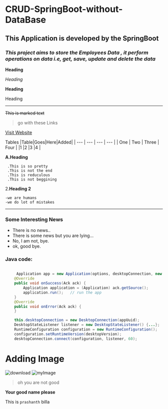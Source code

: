# CRUD-SpringBoot-without-DataBase

## This Application is developed by the SpringBoot

### *This project aims to store the Employees Data , it perform operations on data i.e, get, save, update and delete the data*


**Heading**

*Heading*

__Heading__

Heading

____________


~~This is marked text~~


>go with these Links

[Visit Website](https://google.com "come on open it")


Tables
|Table|Goes|Here|Added|
| --- | --- | --- | --- |
| One | Two | Three | Four |
|1  |2  |3  |4  |


**A.Heading**

     .This is so pretty  
     .This is not the end  
     .This is reduculous  
     .This is not beggining  
  
2.**Heading 2**

    -we are humans
    -we do lot of mistakes
   
__________
### Some Interesting News

* There is no news..
* There is some news but you are lying...
* No, I am not, bye.
* ok, good bye.

### **Java code:**
```java

     Application app = new Application(options, desktopConnection, new AckListener() {
   	@Override
   	public void onSuccess(Ack ack) {
   		Application application = (Application) ack.getSource();
   		application.run();   // run the app
   	}
   	@Override
   	public void onError(Ack ack) {
   	}
```

   
   
```Java 
	this.desktopConnection = new DesktopConnection(appUuid);
	DesktopStateListener listener = new DesktopStateListener() {...};
	RuntimeConfiguration configuration = new RuntimeConfiguration();
	configuration.setRuntimeVersion(desktopVersion);
	desktopConnection.connect(configuration, listener, 60);
```
# Adding Image
![download](https://user-images.githubusercontent.com/85600714/126865932-2e06df48-e2a6-42a5-ae04-710718de48a5.png "Download")
![myImage](https://user-images.githubusercontent.com/85600714/126866032-164a4b1a-0543-40cf-a0f7-182b1d6ea3ef.jpg "Download")





>oh you are not good

**Your good name please**


This is `prashanth` billa
  
